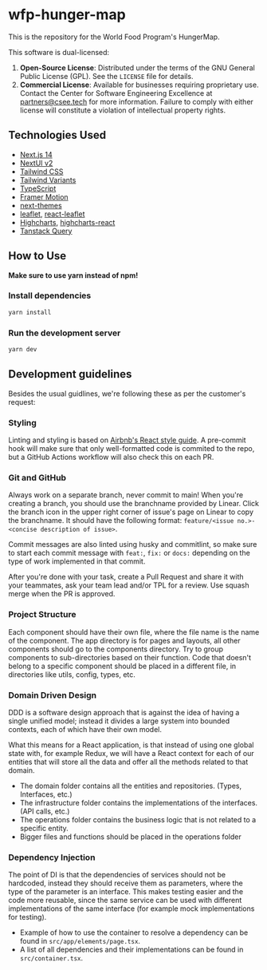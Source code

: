 # wfp-hunger-map

This is the repository for the World Food Program's HungerMap.

This software is dual-licensed:
1. **Open-Source License**: Distributed under the terms of the GNU General Public License (GPL). See the `LICENSE` file for details.
2. **Commercial License**: Available for businesses requiring proprietary use. Contact the Center for Software Engineering Excellence at partners@csee.tech for more information.
Failure to comply with either license will constitute a violation of intellectual property rights.

## Technologies Used

- [Next.js 14](https://nextjs.org/docs/getting-started)
- [NextUI v2](https://nextui.org/)
- [Tailwind CSS](https://tailwindcss.com/)
- [Tailwind Variants](https://tailwind-variants.org)
- [TypeScript](https://www.typescriptlang.org/)
- [Framer Motion](https://www.framer.com/motion/)
- [next-themes](https://github.com/pacocoursey/next-themes)
- [leaflet](https://leafletjs.com/), [react-leaflet](https://react-leaflet.js.org/)
- [Highcharts](https://www.highcharts.com/), [highcharts-react](https://github.com/highcharts/highcharts-react)
- [Tanstack Query](https://tanstack.com/query/latest)

## How to Use

**Make sure to use yarn instead of npm!**

### Install dependencies

```bash
yarn install
```

### Run the development server

```bash
yarn dev
```

## Development guidelines

Besides the usual guidlines, we're following these as per the customer's request:

### Styling

Linting and styling is based on [Airbnb's React style guide](https://airbnb.io/javascript/react/). A pre-commit hook will make sure that only well-formatted code is commited to the repo, but a GitHub Actions workflow will also check this on each PR.

### Git and GitHub

Always work on a separate branch, never commit to main! When you're creating a branch, you should use the branchname provided by Linear. Click the branch icon in the upper right corner of issue's page on Linear to copy the branchname. It should have the following format: `feature/<issue no.>-<concise description of issue>`.

Commit messages are also linted using husky and commitlint, so make sure to start each commit message with `feat:`, `fix:` or `docs:` depending on the type of work implemented in that commit.

After you're done with your task, create a Pull Request and share it with your teammates, ask your team lead and/or TPL for a review. Use squash merge when the PR is approved.

### Project Structure

Each component should have their own file, where the file name is the name of the component. The app directory is for pages and layouts, all other components should go to the components directory. Try to group components to sub-directories based on their function. Code that doesn't belong to a specific component should be placed in a different file, in directories like utils, config, types, etc.

### Domain Driven Design

DDD is a software design approach that is against the idea of having a single unified model; instead it divides a large system into bounded contexts, each of which have their own model.

What this means for a React application, is that instead of using one global state with, for example Redux, we will have a React context for each of our entities that will store all the data and offer all the methods related to that domain.

- The domain folder contains all the entities and repositories. (Types, Interfaces, etc.)
- The infrastructure folder contains the implementations of the interfaces. (API calls, etc.)
- The operations folder contains the business logic that is not related to a specific entity.
- Bigger files and functions should be placed in the operations folder

### Dependency Injection

The point of DI is that the dependencies of services should not be hardcoded, instead they should receive them as parameters, where the type of the parameter is an interface. This makes testing easier and the code more reusable, since the same service can be used with different implementations of the same interface (for example mock implementations for testing).

- Example of how to use the container to resolve a dependency can be found in `src/app/elements/page.tsx`.
- A list of all dependencies and their implementations can be found in `src/container.tsx`.
